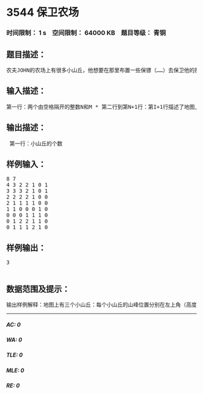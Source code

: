 # 3544 保卫农场   
### 时间限制： 1 s&nbsp;&nbsp;&nbsp;&nbsp;空间限制： 64000 KB&nbsp;&nbsp;&nbsp;&nbsp;题目等级： 青铜  
## 题目描述：  

<pre>
农夫JOHN的农场上有很多小山丘，他想要在那里布置一些保镖（……）去保卫他的那些相当值钱的奶牛们。 他想知道如果在一座小山丘上布置一名保镖的话，他总共需要招聘多少名保镖。他现在手头有一个用数字矩阵来表示地形的地图。这个矩阵有N行（ 1 < N <= 100 )和M列( 1 < M <= 70 )。矩阵中的每个元素都有一个值H_ij(0<=H_ij<=10,000)来表示该地区的海拔高度。请你帮助他统计出地图上到底有多少个小山丘。 小山丘的定义是：若地图中一个或多个相邻接的相同海拔的元素所邻接的所有元素都比这些元素高度要小（或它邻接的是地图的边界），则该元素和其周围所有按照这样顺序排列的元素的集合称为一个小山丘。这里邻接的意义是：若一个元素与另一个横坐标纵坐标和它的横纵坐标相差不超过1，则称这两个元素邻接。 
</pre>
  
  
## 输入描述：  

<pre>
第一行：两个由空格隔开的整数N和M * 第二行到第N+1行：第I+1行描述了地图上的第I行，有M个由空格隔开的整数：H_ij. 
</pre>
  
  
## 输出描述：  

<pre>
 第一行：小山丘的个数
</pre>
  
  
## 样例输入：  

<pre>
8 7  
4 3 2 2 1 0 1  
3 3 3 2 1 0 1  
2 2 2 2 1 0 0  
2 1 1 1 1 0 0  
1 1 0 0 0 1 0  
0 0 0 1 1 1 0  
0 1 2 2 1 1 0  
0 1 1 1 2 1 0
</pre>
  
  
## 样例输出：  

<pre>
3  

</pre>
  
  
## 数据范围及提示：  

<pre>
输出样例解释：地图上有三个小山丘：每个小山丘的山峰位置分别在左上角（高度为4），右上角（高度为1）和底部（高度为2）。
</pre>
  
  
***  

##### AC: 0  
##### WA: 0  
##### TLE: 0  
##### MLE: 0  
##### RE: 0  
